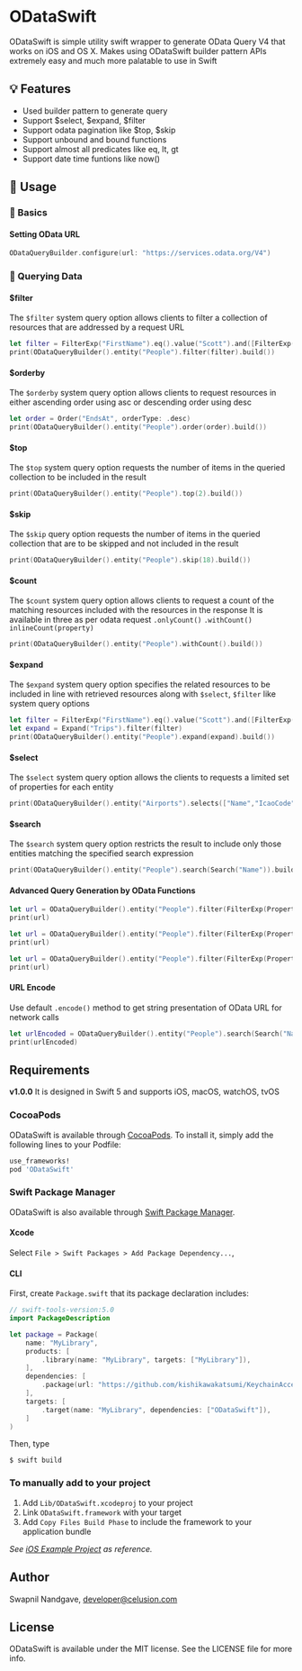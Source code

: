 # ODataSwift

ODataSwift is simple utility swift wrapper to generate OData Query V4 that works on iOS and OS X. Makes using ODataSwift builder pattern APIs extremely easy 
and much more palatable to use in Swift

## :bulb: Features

- Used builder pattern to generate query
- Support $select, $expand, $filter
- Support odata pagination like $top, $skip
- Support unbound and bound functions
- Support almost all predicates like eq, lt, gt
- Support date time funtions like now()

## :book: Usage

### :key: Basics

#### Setting OData URL
```swift
ODataQueryBuilder.configure(url: "https://services.odata.org/V4")
```

### :key: Querying Data

#### $filter
The `$filter` system query option allows clients to filter a collection of resources that are addressed by a request URL
```swift
let filter = FilterExp("FirstName").eq().value("Scott").and([FilterExp("FirstName").eq().value("Scott")])
print(ODataQueryBuilder().entity("People").filter(filter).build())
```
#### $orderby
The `$orderby` system query option allows clients to request resources in either ascending order using asc or descending order using desc
```swift
let order = Order("EndsAt", orderType: .desc)
print(ODataQueryBuilder().entity("People").order(order).build())
```
#### $top
The `$top` system query option requests the number of items in the queried collection to be included in the result
```swift
print(ODataQueryBuilder().entity("People").top(2).build())
```
#### $skip
The `$skip` query option requests the number of items in the queried collection that are to be skipped and not included in the result
```swift
print(ODataQueryBuilder().entity("People").skip(18).build())
```
#### $count
The `$count` system query option allows clients to request a count of the matching resources included with the resources in the response
It is available in three as per odata request `.onlyCount()` `.withCount()` `inlineCount(property)`
```swift
print(ODataQueryBuilder().entity("People").withCount().build())
```
#### $expand
The `$expand` system query option specifies the related resources to be included in line with retrieved resources along with `$select`, `$filter` like system query options 
```swift
let filter = FilterExp("FirstName").eq().value("Scott").and([FilterExp("FirstName").eq().value("Scott")])
let expand = Expand("Trips").filter(filter)
print(ODataQueryBuilder().entity("People").expand(expand).build())
```
#### $select
The `$select` system query option allows the clients to requests a limited set of properties for each entity
```swift
print(ODataQueryBuilder().entity("Airports").selects(["Name","IcaoCode"]).build())
```
#### $search
The `$search` system query option restricts the result to include only those entities matching the specified search expression
```swift
print(ODataQueryBuilder().entity("People").search(Search("Name")).build())
```
#### Advanced Query Generation by OData Functions
```swift
let url = ODataQueryBuilder().entity("People").filter(FilterExp(PropertyFunc("name", .length)).eq().value(30)).build()
print(url)
```
```swift
let url = ODataQueryBuilder().entity("People").filter(FilterExp(PropertyFunc("designation", .substring).value(1)).eq().value("di")).build()
print(url)
```
```swift
let url = ODataQueryBuilder().entity("People").filter(FilterExp(PropertyFunc("CreatedOn", .year)).eq().value(2020)).build()
print(url)
```

#### URL Encode
Use default `.encode()` method to get string presentation of OData URL for network calls
```swift
let urlEncoded = ODataQueryBuilder().entity("People").search(Search("Name")).encode()
print(urlEncoded)
```

## Requirements

**v1.0.0**
It is designed in Swift 5 and supports iOS, macOS, watchOS, tvOS

### CocoaPods

ODataSwift is available through [CocoaPods](http://cocoapods.org). To install
it, simply add the following lines to your Podfile:

```ruby
use_frameworks!
pod 'ODataSwift'
```
### Swift Package Manager

ODataSwift is also available through [Swift Package Manager](https://github.com/apple/swift-package-manager/).

#### Xcode

Select `File > Swift Packages > Add Package Dependency...`,  

[comment]: <> (<img src="https://user-images.githubusercontent.com/40610/67627000-2833b580-f88f-11e9-89ef-18819b1a6c67.png" width="800px" />)

#### CLI

First, create `Package.swift` that its package declaration includes:

```swift
// swift-tools-version:5.0
import PackageDescription

let package = Package(
    name: "MyLibrary",
    products: [
        .library(name: "MyLibrary", targets: ["MyLibrary"]),
    ],
    dependencies: [
        .package(url: "https://github.com/kishikawakatsumi/KeychainAccess.git", from: "3.0.0"),
    ],
    targets: [
        .target(name: "MyLibrary", dependencies: ["ODataSwift"]),
    ]
)
```

Then, type

```shell
$ swift build
```

### To manually add to your project

1. Add `Lib/ODataSwift.xcodeproj` to your project
2. Link `ODataSwift.framework` with your target
3. Add `Copy Files Build Phase` to include the framework to your application bundle

_See [iOS Example Project](https://github.com/developer-celusion/ODataSwift/tree/master/Examples/Example-iOS) as reference._

[comment]: <> (<img src="https://raw.githubusercontent.com/kishikawakatsumi/KeychainAccess/master/Screenshots/Installation.png" width="800px" />)

## Author

Swapnil Nandgave, developer@celusion.com

## License

ODataSwift is available under the MIT license. See the LICENSE file for more info.




